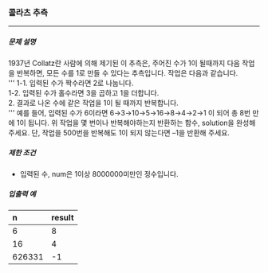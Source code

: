### 콜라츠 추측

***

##### 문제 설명

1937년 Collatz란 사람에 의해 제기된 이 추측은, 주어진 수가 1이 될때까지 다음 작업을 반복하면, 모든 수를 1로 만들 수 있다는 추측입니다. 작업은 다음과 같습니다.   
'''
1-1. 입력된 수가 짝수라면 2로 나눕니다.    
1-2. 입력된 수가 홀수라면 3을 곱하고 1을 더합니다.   
2. 결과로 나온 수에 같은 작업을 1이 될 때까지 반복합니다.   
'''
예를 들어, 입력된 수가 6이라면 6→3→10→5→16→8→4→2→1 이 되어 총 8번 만에 1이 됩니다. 위 작업을 몇 번이나 반복해야하는지 반환하는 함수, solution을 완성해 주세요. 단, 작업을 500번을 반복해도 1이 되지 않는다면 –1을 반환해 주세요.   

##### 제한 조건

- 입력된 수, num은 1이상 8000000미만인 정수입니다.
      
##### 입출력 예

| n | result | 
| :----- | :----- |
| 6 | 8 |
| 16 | 4 |
| 626331 | -1 |